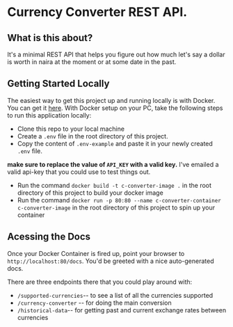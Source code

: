 <h1>
	Currency Converter REST API.
</h1>

## What is this about?
It's a minimal REST API that helps you figure out how much  let's say a dollar is worth in naira at the moment or at some date in the past.

## Getting Started Locally
The easiest way to get this project up and running locally is with Docker. You can get it [here](https://www.docker.com/products/docker-desktop/). With Docker setup on your PC, take the following steps to run this application locally:
- Clone this repo to your local machine
- Create a `.env` file in the root directory of this project.
- Copy the content of `.env-example` and paste it in your newly created `.env` file.

**make sure to replace the value of `API_KEY` with a valid key.** I've emailed a valid api-key that you could use to test things out.

- Run the command `docker build -t c-converter-image .` in the root directory of this project to build your docker image
- Run the command `docker run -p 80:80 --name c-converter-container c-converter-image` in the root directory of this project to spin up your container

## Acessing the Docs
Once your Docker Container is fired up, point your browser to `http://localhost:80/docs`.
You'd be greeted with a nice auto-generated docs. 

There are three endpoints there that you could play around with:
- `/supported-currencies`-- to see a list of all the currencies supported
- `/currency-converter` -- for doing the main conversion
- `/historical-data`-- for getting past and current exchange rates between currencies

##